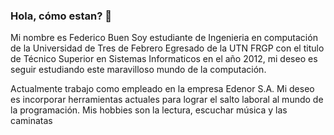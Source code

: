 ### Hola, cómo estan? 👋

Mi nombre es Federico Buen
Soy estudiante de Ingenieria en computación de la Universidad de Tres de Febrero
Egresado de la UTN FRGP con el titulo de Técnico Superior en Sistemas Informaticos en el año 2012, mi deseo es seguir
estudiando este maravilloso mundo de la computación.

Actualmente trabajo como empleado en la empresa Edenor S.A.
Mi deseo es incorporar herramientas actuales para lograr el salto laboral al mundo de la programación.
Mis hobbies son la lectura, escuchar música y las caminatas
